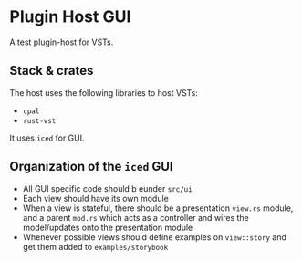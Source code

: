 # Plugin Host GUI
A test plugin-host for VSTs.

## Stack & crates
The host uses the following libraries to host VSTs:

* `cpal`
* `rust-vst`

It uses `iced` for GUI.

## Organization of the `iced` GUI

* All GUI specific code should b eunder `src/ui`
* Each view should have its own module
* When a view is stateful, there should be a presentation `view.rs` module, and a parent `mod.rs` which acts as a
  controller and wires the model/updates onto the presentation module
* Whenever possible views should define examples on `view::story` and get them added to `examples/storybook`